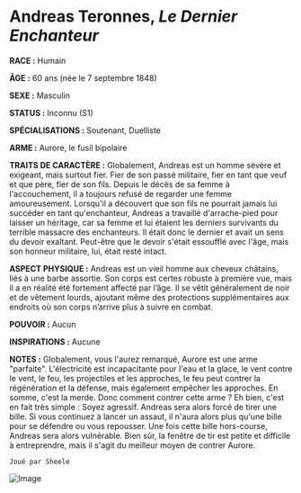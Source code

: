 # Andreas Teronnes, *Le Dernier Enchanteur*

**RACE :** Humain

**ÂGE :** 60 ans (née le 7 septembre 1848)

**SEXE :** Masculin

**STATUS :** Inconnu (S1)

**SPÉCIALISATIONS :** Soutenant, Duelliste 

**ARME :** Aurore, le fusil bipolaire 

**TRAITS DE CARACTÈRE :** Globalement, Andreas est un homme sévère et exigeant, mais surtout fier. Fier de son passé militaire, fier en tant que veuf et que père, fier de son fils. Depuis le décès de sa femme à l'accouchement, il a toujours refusé de regarder une femme amoureusement. Lorsqu'il a découvert que son fils ne pourrait jamais lui succéder en tant qu'enchanteur, Andreas a travaillé d'arrache-pied pour laisser un héritage, car sa femme et lui étaient les derniers survivants du terrible massacre des enchanteurs. Il était donc le dernier et avait un sens du devoir exaltant. Peut-être que le devoir s'était essoufflé avec l'âge, mais son honneur militaire, lui, était resté intact.

**ASPECT PHYSIQUE :** Andreas est un vieil homme aux cheveux châtains, liés à une barbe assortie. Son corps est certes robuste à première vue, mais il a en réalité été fortement affecté par l’âge. Il se vêtit généralement de noir et de vêtement lourds, ajoutant même des protections supplémentaires aux endroits où son corps n’arrive plus à suivre en combat.

**POUVOIR :** Aucun

**INSPIRATIONS :** Aucune

**NOTES :** Globalement, vous l'aurez remarqué, Aurore est une arme "parfaite". L'électricité est incapacitante pour l'eau et la glace, le vent contre le vent, le feu, les projectiles et les approches, le feu peut contrer la régénération et la défense, mais également empêcher les approches. En somme, c'est la merde. Donc comment contrer cette arme ? Eh bien, c'est en fait très simple : Soyez agressif. Andreas sera alors forcé de tirer une bille. Si vous continuez à lancer un assaut, il n'aura alors plus qu'une bille pour se défendre ou vous repousser. Une fois cette bille hors-course, Andreas sera alors vulnérable. Bien sûr, la fenêtre de tir est petite et difficile à entreprendre, mais il s'agit du meilleur moyen de contrer Aurore.

`Joué par Sheele`

![Image](https://data.enyxia.fr/images/characters/enyxiazero/andreas.jpg)


